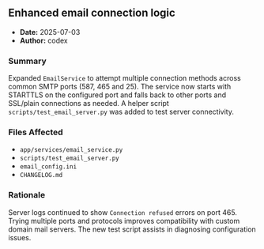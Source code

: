 ## Enhanced email connection logic

- **Date:** 2025-07-03
- **Author:** codex

### Summary
Expanded `EmailService` to attempt multiple connection methods across common SMTP ports (587, 465 and 25). The service now starts with STARTTLS on the configured port and falls back to other ports and SSL/plain connections as needed. A helper script `scripts/test_email_server.py` was added to test server connectivity.

### Files Affected
- `app/services/email_service.py`
- `scripts/test_email_server.py`
- `email_config.ini`
- `CHANGELOG.md`

### Rationale
Server logs continued to show `Connection refused` errors on port 465. Trying multiple ports and protocols improves compatibility with custom domain mail servers. The new test script assists in diagnosing configuration issues.
